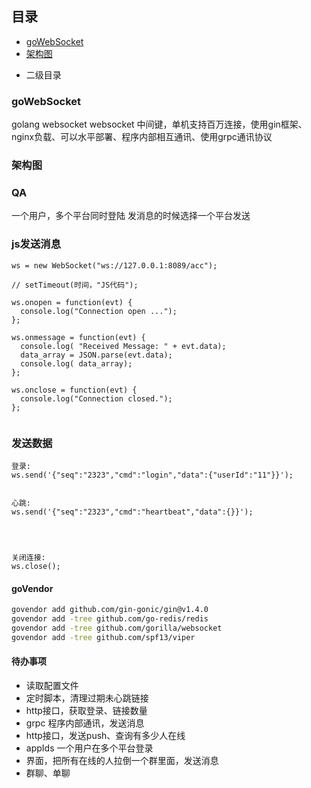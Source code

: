 ## 目录
- [goWebSocket](#goWebSocket)
- [架构图](#架构图)
 * 二级目录

### goWebSocket
golang websocket websocket 中间键，单机支持百万连接，使用gin框架、nginx负载、可以水平部署、程序内部相互通讯、使用grpc通讯协议

### 架构图


### QA


一个用户，多个平台同时登陆
发消息的时候选择一个平台发送


### js发送消息
```$xslt
ws = new WebSocket("ws://127.0.0.1:8089/acc");
 
// setTimeout(时间，"JS代码");
 
ws.onopen = function(evt) {
  console.log("Connection open ...");
};
 
ws.onmessage = function(evt) {
  console.log( "Received Message: " + evt.data);
  data_array = JSON.parse(evt.data);
  console.log( data_array);
};
 
ws.onclose = function(evt) {
  console.log("Connection closed.");
};
 

```

### 发送数据
```$xslt
登录:
ws.send('{"seq":"2323","cmd":"login","data":{"userId":"11"}}');
 
 
心跳:
ws.send('{"seq":"2323","cmd":"heartbeat","data":{}}');
 
 
 
 
关闭连接:
ws.close();
```


#### goVendor
```bash
govendor add github.com/gin-gonic/gin@v1.4.0
govendor add -tree github.com/go-redis/redis
govendor add -tree github.com/gorilla/websocket
govendor add -tree github.com/spf13/viper
```

#### 待办事项
- 读取配置文件
- 定时脚本，清理过期未心跳链接
- http接口，获取登录、链接数量
- grpc 程序内部通讯，发送消息
- http接口，发送push、查询有多少人在线
- appIds 一个用户在多个平台登录
- 界面，把所有在线的人拉倒一个群里面，发送消息
- 群聊、单聊